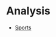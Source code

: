 # Analysis

- [Sports](https://file.notion.so/f/f/204afb7c-6f3b-4896-a46c-4142187919f6/d506588c-4f66-46d6-86d3-45113e03915d/sports.pdf?id=76d9dc60-42f6-4bd1-923d-ec1b48477b14&table=block&spaceId=204afb7c-6f3b-4896-a46c-4142187919f6&expirationTimestamp=1714435200000&signature=k1LGCfZy888LIJGgf8jhOTMpdEdQ74cvFbT0B_9ssgo&downloadName=sports.pdf)
